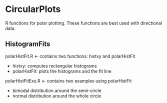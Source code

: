 CircularPlots
=============

R functions for polar plotting. These functions are best used with directional data.

HistogramFits
-------------

polarHistFit.R <- contains two functions: histxy and polarHistFit
- histxy: computes rectangular histograms
- polarHistFit: plots the histograms and the fit line

polarHistFitExs.R <- contains two examples using polarHistFit
- bimodal distribution around the semi-circle
- normal distribution around the whole circle
